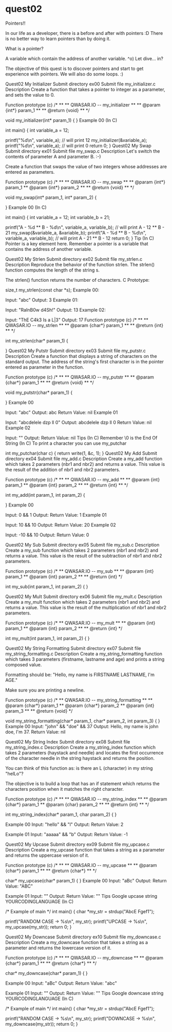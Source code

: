 # quest02
Pointers!!

In our life as a developer, there is a before and after with pointers :D
There is no better way to learn pointers than by doing it.

What is a pointer?

A variable which contain the address of another variable.
^o)
Let dive... in?

The objective of this quest is to discover pointers and start to get experience with pointers.
We will also do some loops. :)

Quest02	My Initializer
Submit directory	ex00
Submit file	my_initializer.c
Description
Create a function that takes a pointer to integer as a parameter, and sets the value to 0.

Function prototype (c)
/*
**
** QWASAR.IO -- my_initializer
**
** @param {int*} param_1
**
** @return {void}
**
*/

void my_initializer(int* param_1)
{
}
Example 00 (In C)

int main() {
  int variable_a = 12;

  printf("%d\n", variable_a); // will print 12
  my_initializer(&variable_a);
  printf("%d\n", variable_a); // will print 0
  return 0;
}
Quest02	My Swap
Submit directory	ex01
Submit file	my_swap.c
Description
Let's switch the contents of parameter A and parameter B. :-)

Create a function that swaps the value of two integers whose addresses are entered as parameters.

Function prototype (c)
/*
**
** QWASAR.IO -- my_swap
**
** @param {int*} param_1
** @param {int*} param_2
**
** @return {void}
**
*/

void my_swap(int* param_1, int* param_2)
{

}
Example 00 (In C)

int main() {
  int variable_a = 12;
  int variable_b = 21;

  printf("A - %d ** B - %d\n", variable_a, variable_b); // will print A - 12 ** B - 21
  my_swap(&variable_a, &variable_b);
  printf("A - %d ** B - %d\n", variable_a, variable_b); // will print A - 21 ** B - 12
  return 0;
}
Tip
(In C)
Pointer is a key element here. Remember a pointer is a variable that contains the address of another variable.

Quest02	My Strlen
Submit directory	ex02
Submit file	my_strlen.c
Description
Reproduce the behavior of the function strlen.
The strlen() function computes the length of the string s.

The strlen() function returns the number of characters.
C Prototype:

size_t my_strlen(const char *s);
Example 00:

Input: "abc"
Output: 3
Example 01:

Input: "RaInB0w d4Sh!"
Output: 13
Example 02:

Input: "ThE C4k3 Is a L|3"
Output: 17
Function prototype (c)
/*
**
** QWASAR.IO -- my_strlen
**
** @param {char*} param_1
**
** @return {int}
**
*/

int my_strlen(char* param_1)
{

}
Quest02	My Putstr
Submit directory	ex03
Submit file	my_putstr.c
Description
Create a function that displays a string of characters on the standard output.
The address of the string's first character is in the pointer entered as
parameter in the function.

Function prototype (c)
/*
**
** QWASAR.IO -- my_putstr
**
** @param {char*} param_1
**
** @return {void}
**
*/

void my_putstr(char* param_1)
{

}
Example 00

Input: "abc"
Output: abc
Return Value: nil
Example 01

Input: "abcdelele dzp ll 0"
Output: abcdelele dzp ll 0
Return Value: nil
Example 02

Input: ""
Output: 
Return Value: nil
Tips
(In C)
Remember \0 is the End Of String
(In C)
To print a character you can use my_putchar

int my_putchar(char c) {
  return write(1, &c, 1);
}
Quest02	My Add
Submit directory	ex04
Submit file	my_add.c
Description
Create a my_add function which takes 2 parameters (nbr1 and nbr2) and returns a value.
This value is the result of the addition of nbr1 and nbr2 parameters.

Function prototype (c)
/*
**
** QWASAR.IO -- my_add
**
** @param {int} param_1
** @param {int} param_2
**
** @return {int}
**
*/

int my_add(int param_1, int param_2)
{

}
Example 00

Input: 0 && 1
Output: 
Return Value: 1
Example 01

Input: 10 && 10
Output: 
Return Value: 20
Example 02

Input: -10 && 10
Output: 
Return Value: 0

Quest02	My Sub
Submit directory	ex05
Submit file	my_sub.c
Description
Create a my_sub function which takes 2 parameters (nbr1 and nbr2) and returns a value.
This value is the result of the subtraction of nbr1 and nbr2 parameters.

Function prototype (c)
/*
** QWASAR.IO -- my_sub
**
** @param {int} param_1
** @param {int} param_2
**
** @return {int}
*/

int my_sub(int param_1, int param_2)
{
}

Quest02	My Mult
Submit directory	ex06
Submit file	my_mult.c
Description
Create a my_mult function which takes 2 parameters (nbr1 and nbr2) and returns a value.
This value is the result of the multiplication of nbr1 and nbr2 parameters.

Function prototype (c)
/*
** QWASAR.IO -- my_mult
**
** @param {int} param_1
** @param {int} param_2
**
** @return {int}
*/

int my_mult(int param_1, int param_2)
{
}

Quest02	My String Formatting
Submit directory	ex07
Submit file	my_string_formatting.c
Description
Create a my_string_formatting function which takes 3 parameters (firstname, lastname and age) and prints a string composed value.

Formatting should be: "Hello, my name is FIRSTNAME LASTNAME, I'm AGE."

Make sure you are printing a newline.

Function prototype (c)
/*
** QWASAR.IO -- my_string_formatting
**
** @param {char*} param_1
** @param {char*} param_2
** @param {int} param_3
**
** @return {void}
*/

void my_string_formatting(char* param_1, char* param_2, int param_3)
{
}
Example 00
Input: "john" && "doe" && 37
Output: Hello, my name is john doe, I'm 37.
Return Value: nil

Quest02	My String Index
Submit directory	ex08
Submit file	my_string_index.c
Description
Create a my_string_index function which takes 2 parameters (haystack and needle) and locates the first occurrence of the character needle in the string haystack and returns the position.

You can think of this function as: is there an L (character) in my string "helLo"?

The objective is to build a loop that has an if statement which returns the characters position when it matches the right character.

Function prototype (c)
/*
**
** QWASAR.IO -- my_string_index
**
** @param {char*} param_1
** @param {char} param_2
**
** @return {int}
**
*/

int my_string_index(char* param_1, char param_2)
{
}

Example 00
Input: "hello" && "l"
Output: 
Return Value: 2

Example 01
Input: "aaaaa" && "b"
Output: 
Return Value: -1

Quest02	My Upcase
Submit directory	ex09
Submit file	my_upcase.c
Description
Create a my_upcase function that takes a string as a parameter and returns the uppercase version of it.

Function prototype (c)
/*
**
** QWASAR.IO -- my_upcase
**
** @param {char*} param_1
**
** @return {char*}
**
*/

char* my_upcase(char* param_1)
{
}
Example 00
Input: "aBc"
Output: 
Return Value: "ABC"

Example 01
Input: ""
Output: 
Return Value: ""
Tips
Google upcase string YOURCODINGLANGUAGE
(In C)

/*
Example of main
*/
int main() {
  char *my_str = strdup("AbcE Fgef1");
  
  printf("RANDOM CASE -> %s\n", my_str);
  printf("UPCASE      -> %s\n", my_upcase(my_str));
  return 0;
}

Quest02	My Downcase
Submit directory	ex10
Submit file	my_downcase.c
Description
Create a my_downcase function that takes a string as a parameter and returns the lowercase version of it.

Function prototype (c)
/*
**
** QWASAR.IO -- my_downcase
**
** @param {char*} param_1
**
** @return {char*}
**
*/

char* my_downcase(char* param_1)
{
}

Example 00
Input: "aBc"
Output: 
Return Value: "abc"

Example 01
Input: ""
Output: 
Return Value: ""
Tips
Google downcase string YOURCODINGLANGUAGE
(In C)

/*
Example of main
*/
int main() {
  char *my_str = strdup("AbcE Fgef1");
  
  printf("RANDOM CASE -> %s\n", my_str);
  printf("DOWNCASE    -> %s\n", my_downcase(my_str));
  return 0;
}
